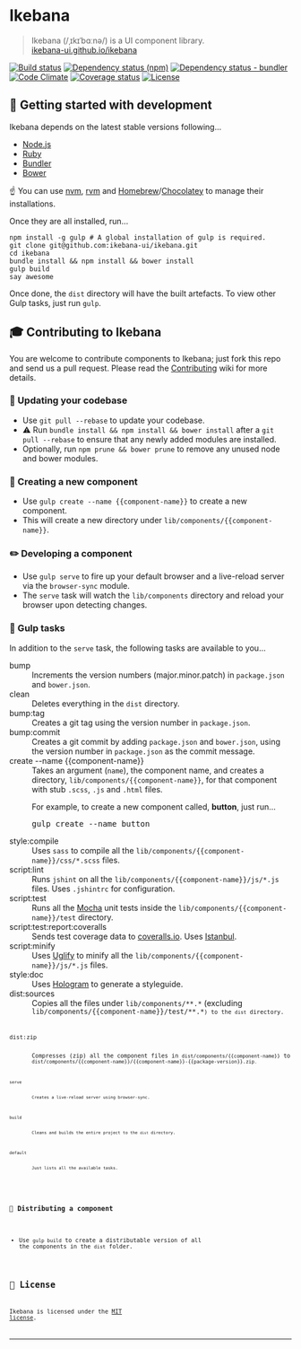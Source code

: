 # Ikebana

> Ikebana (/ˌɪkɪˈbɑːnə/) is a UI component library.  
> [ikebana-ui.github.io/ikebana](http://ikebana-ui.github.io/ikebana)

[![Build status](https://travis-ci.org/ikebana-ui/ikebana.svg?branch=master "Build status")](https://travis-ci.org/ikebana-ui/ikebana) [![Dependency status (npm)](https://david-dm.org/ikebana-ui/ikebana.svg "Dependency status (npm)")](https://david-dm.org/ikebana-ui/ikebana) [![Dependency status - bundler](https://gemnasium.com/ikebana-ui/ikebana.png "Dependency status (bundler)")](https://gemnasium.com/ikebana-ui/ikebana) [![Code Climate](http://img.shields.io/codeclimate/github/ikebana-ui/ikebana.svg "Code Climate")](https://codeclimate.com/github/ikebana-ui/ikebana) [![Coverage status](https://img.shields.io/coveralls/ikebana-ui/ikebana.svg "Coverage status")](https://coveralls.io/r/ikebana-ui/ikebana) [![License](http://img.shields.io/badge/license-MIT-blue.svg "License")](license.md)



## :rowboat: Getting started with development

Ikebana depends on the latest stable versions following...

* [Node.js](http://nodejs.org)
* [Ruby](http://www.ruby-lang.org)
* [Bundler](http://bundler.io)
* [Bower](http://bower.io)

:point_up: You can use [nvm](https://github.com/creationix/nvm), [rvm](https://rvm.io) and [Homebrew](http://brew.sh)/[Chocolatey](https://chocolatey.org) to manage their installations.

Once they are all installed, run...

```
npm install -g gulp # A global installation of gulp is required.
git clone git@github.com:ikebana-ui/ikebana.git
cd ikebana
bundle install && npm install && bower install
gulp build
say awesome
```

Once done, the `dist` directory will have the built artefacts. To view other Gulp tasks, just run `gulp`.



## :mortar_board: Contributing to Ikebana

You are welcome to contribute components to Ikebana; just fork this repo and send us a pull request. Please read the [Contributing](https://github.com/ikebana-ui/ikebana/wiki/Contributing) wiki for more details.


### :high_brightness: Updating your codebase

* Use `git pull --rebase` to update your codebase.
* :warning: Run `bundle install && npm install && bower install` after a `git pull --rebase` to ensure that any newly added modules are installed.
* Optionally, run `npm prune && bower prune` to remove any unused node and bower modules.


### :star2: Creating a new component

* Use `gulp create --name {{component-name}}` to create a new component.
* This will create a new directory under `lib/components/{{component-name}}`.


### :pencil2: Developing a component

* Use `gulp serve` to fire up your default browser and a live-reload server via the `browser-sync` module.
* The `serve` task will watch the `lib/components` directory and reload your browser upon detecting changes.


### :dart: Gulp tasks

In addition to the `serve` task, the following tasks are available to you...

<dl>
  <dt>bump</dt>
  <dd>Increments the version numbers (major.minor.patch) in <code>package.json</code> and <code>bower.json</code>.</dd>

  <dt>clean</dt>
  <dd>Deletes everything in the <code>dist</code> directory.</dd>

  <dt>bump:tag</dt>
  <dd>Creates a git tag using the version number in <code>package.json</code>.</dd>

  <dt>bump:commit</dt>
  <dd>Creates a git commit by adding <code>package.json</code> and <code>bower.json</code>, using the version number in <code>package.json</code> as the commit message.</dd>

  <dt>create --name {{component-name}}</dt>
    <dd>
      Takes an argument (<code>name</code>), the component name, and creates a directory, <code>lib/components/{{component-name}}</code>, for that component with stub <code>.scss</code>, <code>.js</code> and <code>.html</code> files.
      <p>For example, to create a new component called, <strong>button</strong>, just run&hellip;</p>
      <pre>gulp create --name button</pre>
  </dd>

  <dt>style:compile</dt>
  <dd>Uses <code>sass</code> to compile all the <code>lib/components/{{component-name}}/css/*.scss</code> files.</dd>

  <dt>script:lint</dt>
  <dd>Runs <code>jshint</code> on all the <code>lib/components/{{component-name}}/js/*.js</code> files. Uses <code>.jshintrc</code> for configuration.</dd>

  <dt>script:test</dt>
  <dd>Runs all the <a href="http://mochajs.org/">Mocha</a> unit tests inside the <code>lib/components/{{component-name}}/test</code> directory.</dd>

  <dt>script:test:report:coveralls</dt>
  <dd>Sends test coverage data to <a href="https://coveralls.io/r/ikebana-ui/ikebana">coveralls.io</a>. Uses <a href="http://gotwarlost.github.io/istanbul">Istanbul</a>.</dd>

  <dt>script:minify</dt>
  <dd>Uses <a href="http://lisperator.net/uglifyjs">Uglify</a> to minify all the <code>lib/components/{{component-name}}/js/*.js</code> files.</dd>

  <dt>style:doc</dt>
  <dd>Uses <a href="http://github.com/trulia/hologram">Hologram</a> to generate a styleguide.</dd>

  <dt>dist:sources</dt>
  <dd>Copies all the files under <code>lib/components/**.*</code> (excluding <code>lib/components/{{component-name}}/test/**.*<code>) to the <code>dist</code> directory.</dd>

  <dt>dist:zip</dt>
  <dd>Compresses (zip) all the component files in <code>dist/components/{{component-name}}</code> to <code>dist/components/{{component-name}}/{{component-name}}-{{package-version}}.zip<code>.</dd>

  <dt>serve</dt>
  <dd>Creates a live-reload server using browser-sync.</dd>

  <dt>build</dt>
  <dd>Cleans and builds the entire project to the <code>dist</code> directory.</dd>

  <dt>default</dt>
  <dd>Just lists all the available tasks.</dd>
</dl>

### :rocket: Distributing a component

* Use `gulp build` to create a distributable version of all the components in the `dist` folder.



## :scroll: License

Ikebana is licensed under the [MIT license](license.md).

---
